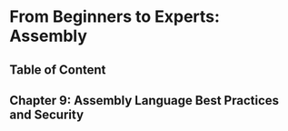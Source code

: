 # From Beginners to Experts: Assembly
## Table of Content
## Chapter 9: Assembly Language Best Practices and Security
